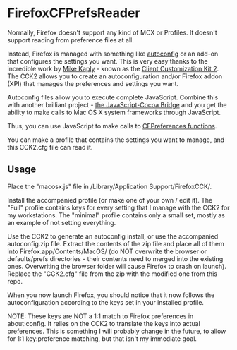 FirefoxCFPrefsReader
===================

Normally, Firefox doesn't support any kind of MCX or Profiles.  It doesn't support reading from preference files at all.

Instead, Firefox is managed with something like [autoconfig](http://mike.kaply.com/2012/03/16/customizing-firefox-autoconfig-files/) or an add-on that configures the settings you want.  This is very easy thanks to the incredible work by [Mike Kaply](http://mike.kaply.com/) - known as the [Client Customization Kit 2](https://addons.mozilla.org/en-US/firefox/addon/cck2wizard/).  The CCK2 allows you to create an autoconfiguration and/or Firefox addon (XPI) that manages the preferences and settings you want.

Autoconfig files allow you to execute complete JavaScript.  Combine this with another brilliant project - [the JavaScript-Cocoa Bridge](https://code.google.com/p/js-macosx/) and you get the ability to make calls to Mac OS X system frameworks through JavaScript.  

Thus, you can use JavaScript to make calls to [CFPreferences functions](https://developer.apple.com/library/mac/documentation/CoreFoundation/Reference/CFPreferencesUtils/Reference/reference.html).  

You can make a profile that contains the settings you want to manage, and this CCK2.cfg file can read it.

Usage
------

Place the "macosx.js" file in /Library/Application Support/FirefoxCCK/.

Install the accompanied profile (or make one of your own / edit it).  The "Full" profile contains keys for every setting that I manage with the CCK2 for my workstations.  The "minimal" profile contains only a small set, mostly as an example of not setting everything.

Use the CCK2 to generate an autoconfig install, or use the accompanied autoconfig.zip file.  Extract the contents of the zip file and place all of them into Firefox.app/Contents/MacOS/ (do NOT overwrite the browser or defaults/prefs directories - their contents need to merged into the existing ones.  Overwriting the browser folder will cause Firefox to crash on launch).  Replace the "CCK2.cfg" file from the zip with the modified one from this repo.

When you now launch Firefox, you should notice that it now follows the autoconfiguration according to the keys set in your installed profile.

NOTE: These keys are NOT a 1:1 match to Firefox preferences in about:config.  It relies on the CCK2 to translate the keys into actual preferences.  This is something I will probably change in the future, to allow for 1:1 key:preference matching, but that isn't my immediate goal.
